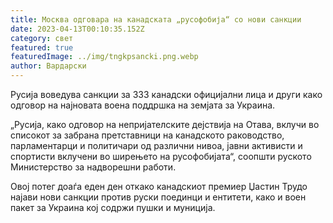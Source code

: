 ```yaml
---
title: Москва одговара на канадската „русофобија“ со нови санкции
date: 2023-04-13T00:10:35.152Z
category: свет
featured: true
featuredImage: ../img/tngkpsancki.png.webp
author: Вардарски
---
```


Русија воведува санкции за 333 канадски официјални лица и други како одговор на најновата воена поддршка на земјата за Украина.

„Русија, како одговор на непријателските дејствија на Отава, вклучи во списокот за забрана претставници на канадското раководство, парламентарци и политичари од различни нивоа, јавни активисти и спортисти вклучени во ширењето на русофобијата“, соопшти руското Министерство за надворешни работи.

Овој потег доаѓа еден ден откако канадскиот премиер Џастин Трудо најави нови санкции против руски поединци и ентитети, како и воен пакет за Украина кој содржи пушки и муниција.
